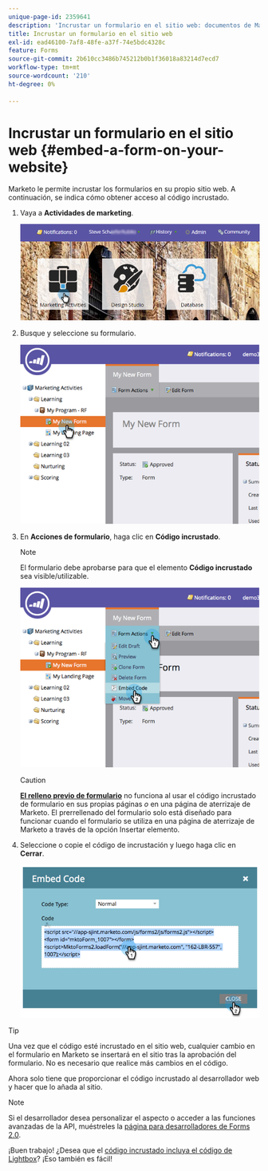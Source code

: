 ```yaml
---
unique-page-id: 2359641
description: 'Incrustar un formulario en el sitio web: documentos de Marketo, documentación del producto'
title: Incrustar un formulario en el sitio web
exl-id: ead46100-7af8-48fe-a37f-74e5bdc4328c
feature: Forms
source-git-commit: 2b610cc3486b745212b0b1f36018a83214d7ecd7
workflow-type: tm+mt
source-wordcount: '210'
ht-degree: 0%

---
```


# Incrustar un formulario en el sitio web {#embed-a-form-on-your-website}

Marketo le permite incrustar los formularios en su propio sitio web. A continuación, se indica cómo obtener acceso al código incrustado.

1. Vaya a **Actividades de marketing**.

   ![](assets/login-marketing-activities-4.png)

1. Busque y seleccione su formulario.

   ![](assets/image2014-9-15-12-3a12-3a14.png)

1. En **Acciones de formulario**, haga clic en **Código incrustado**.

   >[!NOTE]
   >
   >El formulario debe aprobarse para que el elemento **Código incrustado** sea visible/utilizable.

   ![](assets/image2014-9-15-12-3a12-3a20.png)

   >[!CAUTION]
   >
   >**[El relleno previo de formulario](/help/marketo/product-docs/administration/settings/edit-landing-page-settings.md)** no funciona al usar el código incrustado de formulario en sus propias páginas _o_ en una página de aterrizaje de Marketo. El prerrellenado del formulario solo está diseñado para funcionar cuando el formulario se utiliza en una página de aterrizaje de Marketo a través de la opción Insertar elemento.

1. Seleccione o copie el código de incrustación y luego haga clic en **Cerrar**.

   ![](assets/image2014-9-15-12-3a12-3a31.png)

>[!TIP]
>
>Una vez que el código esté incrustado en el sitio web, cualquier cambio en el formulario en Marketo se insertará en el sitio tras la aprobación del formulario. No es necesario que realice más cambios en el código.

Ahora solo tiene que proporcionar el código incrustado al desarrollador web y hacer que lo añada al sitio.

>[!NOTE]
>
>Si el desarrollador desea personalizar el aspecto o acceder a las funciones avanzadas de la API, muéstreles la [página para desarrolladores de Forms 2.0](https://experienceleague.adobe.com/es/docs/marketo-developer/marketo/javascriptapi/forms-api-reference).

¡Buen trabajo! ¿Desea que el [código incrustado incluya el código de Lightbox](/help/marketo/product-docs/demand-generation/forms/form-actions/use-a-form-in-a-lightbox.md)? ¡Eso también es fácil!
